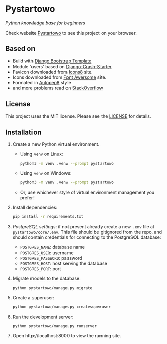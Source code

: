 # Pystartowo

_Python knowledge base for beginners_

Check website [Pystartowo](pystartowo.toadres.pl) to see this project on your browser.

## Based on

- Build with [Django Bootstrap Template](https://github.com/griceturrble/django-bootstrap-template/)
- Module 'users' based on [Django-Crash-Starter](https://github.com/feldroy/django-crash-starter)
- Favicon downloaded from [Icons8](https://icons8.com) site.
- Icons downloaded from [Font Awersome](https://fontawesome.com/) site.
- Formated in [Autopep8](https://github.com/hhatto/autopep8) style
- and more problems read on [StackOverflow](https://stackoverflow.com/)

## License

This project uses the MIT license. Please see the [LICENSE](LICENSE) for details.

## Installation

1. Create a new Python virtual environment.

   - Using `venv` on Linux:

     ```bash
     python3 -m venv .venv --prompt pystartowo
     ```

   - Using `venv` on Windows:

     ```bash
     python3 -m venv .venv --prompt pystartowo
     ```

   - Or, use whichever style of virtual environment management you prefer!

1. Install dependencies:

   ```bash
   pip install -r requirements.txt
   ```

1. _PostgreSQL settings_: if not present already create a new `.env` file at `pystartowo/core/.env`. This file should be gitignored from the repo, and should contain credentials for connecting to the PostgreSQL database:

   - `POSTGRES_NAME`: database name
   - `POSTGRES_USER`: username
   - `POSTGRES_PASSWORD`: password
   - `POSTGRES_HOST`: host serving the database
   - `POSTGRES_PORT`: port

1. Migrate models to the database:

   ```bash
   python pystartowo/manage.py migrate
   ```

1. Create a superuser:

   ```bash
   python pystartowo/manage.py createsuperuser
   ```

1. Run the development server:

   ```bash
   python pystartowo/manage.py runserver
   ```

1. Open http://localhost:8000 to view the running site.
